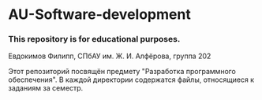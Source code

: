 # AU-Software-development

### This repository is for educational purposes.

Евдокимов Филипп, СПбАУ им. Ж. И. Алфёрова, группа 202

Этот репозиторий посвящён предмету "Разработка программного обеспечения". В каждой директории содержатся файлы, относящиеся к заданиям за семестр.